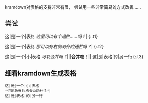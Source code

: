 kramdown对表格的支持非常有限，
尝试用一些非常简易的方式改善……

## 尝试

这|是|一个|表格
_这里可以有个通栏……吗？_|
{:.t1}
<style>
.t1 tr:nth-of-type(2) td { border: 0 }
.t1 tr:nth-of-type(2) td:first-child { position: absolute }
</style>

这|是|一个|表格
_那可以有右侧对齐的通栏吗？_|
{:.t2}
<style>
.t2 tr:nth-of-type(2) td { border: 0 }
.t2 tr:nth-of-type(2) { position: relative }
.t2 tr:nth-of-type(2) td:first-child{
    position: absolute;
	text-align: right;
    width: 100%;
    box-sizing: border-box;
}
</style>

这|是|一个|小|表格
*可以合并吗？*|||**合并啦！**||
这|是|表格|的|另一行
{:.t3}
<style>
.t3 tr:nth-of-type(2) td { border: 0 }
.t3 tr:nth-of-type(2) td:is(:first-child,:nth-child(4)){
	position:absolute;
	border-left:initial
}
</style>

## 细看kramdown生成表格
```
这|是|一个|小|表格
*行尾缺省的格会自动补全*|
这|是|表格|的|另一行
```
